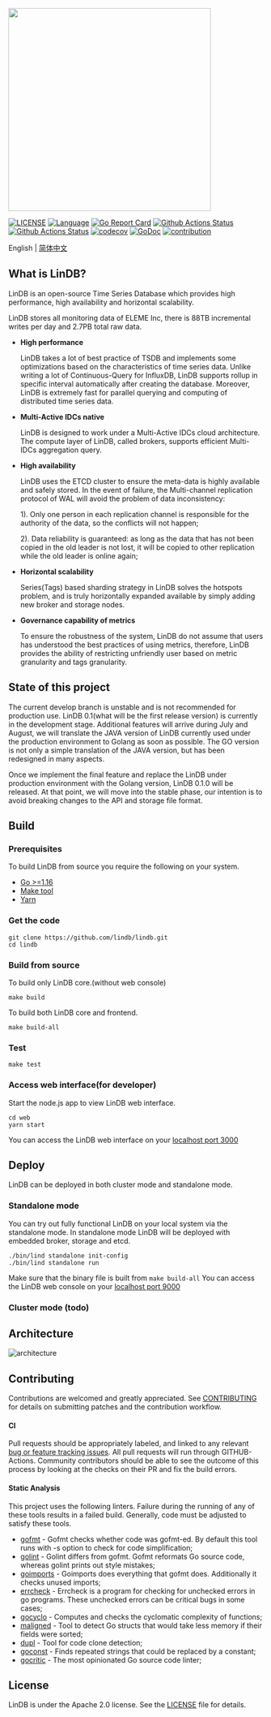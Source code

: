 <p align="left">
    <img width="400" src="https://github.com/lindb/lindb/wiki/images/readme/lindb_logo.png">
</p>

[![LICENSE](https://img.shields.io/github/license/stone1100/lindb)](https://github.com/lindb/lindb/blob/develop/LICENSE)
[![Language](https://img.shields.io/badge/Language-Go-blue.svg)](https://golang.org/)
[![Go Report Card](https://goreportcard.com/badge/github.com/lindb/lindb)](https://goreportcard.com/report/github.com/lindb/lindb)
[![Github Actions Status](https://github.com/lindb/lindb/workflows/LinDB%20CI/badge.svg)](https://github.com/lindb/lindb/actions?query=workflow%3A%22LinDB+CI%22)
[![Github Actions Status](https://github.com/lindb/lindb/workflows/Forntend%20CI/badge.svg)](https://github.com/lindb/lindb/actions?query=workflow%3A%22Forntend+CI%22)
[![codecov](https://codecov.io/gh/lindb/lindb/branch/develop/graph/badge.svg)](https://codecov.io/gh/lindb/lindb)
[![GoDoc](https://img.shields.io/badge/Godoc-reference-blue.svg)](https://godoc.org/github.com/lindb/lindb)
[![contribution](https://img.shields.io/badge/contributions-welcome-brightgreen.svg?style=flat)](CONTRIBUTING.md)

English | [简体中文](./README-zh_CN.md)

## What is LinDB?

LinDB is an open-source Time Series Database which provides high performance, high availability and horizontal scalability. 

LinDB stores all monitoring data of ELEME Inc, there is 88TB incremental writes per day and 2.7PB total raw data.

+ __High performance__

  LinDB takes a lot of best practice of TSDB and implements some optimizations based on the characteristics of time series data. 
  Unlike writing a lot of Continuous-Query for InfluxDB, LinDB supports rollup in specific interval automatically after creating the database. 
  Moreover, LinDB is extremely fast for parallel querying and computing of distributed time series data.

+ __Multi-Active IDCs native__

  LinDB is designed to work under a Multi-Active IDCs cloud architecture. The compute layer of LinDB, called brokers, supports efficient Multi-IDCs aggregation query.

+ __High availability__

  LinDB uses the ETCD cluster to ensure the meta-data is highly available and safely stored. 
  In the event of failure, the Multi-channel replication protocol of WAL will avoid the problem of data inconsistency:  

  1). Only one person in each replication channel is responsible for the authority of the data, so the conflicts will not happen;  

  2). Data reliability is guaranteed: as long as the data that has not been copied in the old leader is not lost, it will be copied to other replication while the old leader is online again; 

+ __Horizontal scalability__

  Series(Tags) based sharding strategy in LinDB solves the hotspots problem, and is truly horizontally expanded available by simply adding new broker and storage nodes.
  
+ __Governance capability of metrics__

  To ensure the robustness of the system, LinDB do not assume that users has understood the best practices of using metrics, therefore, LinDB provides the ability of restricting unfriendly user based on metric granularity and tags granularity.

## State of this project

The current develop branch is unstable and is not recommended for production use. LinDB 0.1(what will be the first release version) is currently in the development stage. 
Additional features will arrive during July and August, we will translate the JAVA version of LinDB currently used under the production environment to Golang as soon as possible.
The GO version is not only a simple translation of the JAVA version, but has been redesigned in many aspects.

Once we implement the final feature and replace the LinDB under production environment with the Golang version, LinDB 0.1.0 will be released. At that point, we will move into the stable phase, our intention is to avoid breaking changes to the API and storage file format.

## Build

### Prerequisites

To build LinDB from source you require the following on your system.

- [Go >=1.16](https://golang.org/doc/install)
- [Make tool](https://www.gnu.org/software/make/)
- [Yarn](https://classic.yarnpkg.com/en/docs/install)

### Get the code

```
git clone https://github.com/lindb/lindb.git
cd lindb
```

### Build from source

To build only LinDB core.(without web console)

```
make build
```

To build both LinDB core and frontend.

```
make build-all
```

### Test

```
make test
```

### Access web interface(for developer)

Start the node.js app to view LinDB web interface.

```
cd web
yarn start
```

You can access the LinDB web interface on your [localhost port 3000](http://localhost:3000/)

## Deploy

LinDB can be deployed in both cluster mode and standalone mode.

### Standalone mode

You can try out fully functional LinDB on your local system via the standalone mode. In standalone mode LinDB will be deployed with embedded broker, storage and etcd.

```
./bin/lind standalone init-config
./bin/lind standalone run
```

Make sure that the binary file is built from `make build-all`
You can access the LinDB web console on your [localhost port 9000](http://localhost:9000/)

### Cluster mode (todo)

## Architecture

![architecture](https://github.com/lindb/lindb/wiki/images/readme/lindb_architecture.jpg)

## Contributing

Contributions are welcomed and greatly appreciated. See [CONTRIBUTING](CONTRIBUTING.md) for details on submitting patches and the contribution workflow.

#### CI 
Pull requests should be appropriately labeled, and linked to any relevant [bug or feature tracking issues](https://github.com/lindb/lindb/issues). 
All pull requests will run through GITHUB-Actions. Community contributors should be able to see the outcome of this process by looking at the checks on their PR and fix the build errors.

#### Static Analysis 
This project uses the following linters. Failure during the running of any of these tools results in a failed build. Generally, code must be adjusted to satisfy these tools.

- [gofmt](https://golang.org/cmd/gofmt/) - Gofmt checks whether code was gofmt-ed. By default this tool runs with -s option to check for code simplification;
- [golint](https://github.com/golang/lint) - Golint differs from gofmt. Gofmt reformats Go source code, whereas golint prints out style mistakes;
- [goimports](https://godoc.org/golang.org/x/tools/cmd/goimports) - Goimports does everything that gofmt does. Additionally it checks unused imports;
- [errcheck](https://github.com/kisielk/errcheck) - Errcheck is a program for checking for unchecked errors in go programs. These unchecked errors can be critical bugs in some cases;
- [gocyclo](https://github.com/alecthomas/gocyclo) - Computes and checks the cyclomatic complexity of functions;
- [maligned](https://github.com/mdempsky/maligned) - Tool to detect Go structs that would take less memory if their fields were sorted;
- [dupl](https://github.com/mibk/dupl) - Tool for code clone detection;
- [goconst](https://github.com/jgautheron/goconst) - Finds repeated strings that could be replaced by a constant;
- [gocritic](https://github.com/go-critic/go-critic) - The most opinionated Go source code linter;

## License

LinDB is under the Apache 2.0 license. See the [LICENSE](LICENSE) file for details.
